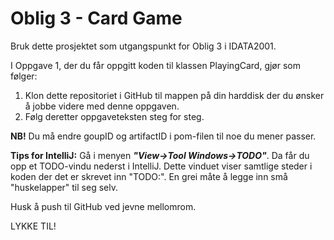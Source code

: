 # Oblig 3 - Card Game
Bruk dette prosjektet som utgangspunkt for Oblig 3 i IDATA2001.

I Oppgave 1, der du får oppgitt koden til klassen PlayingCard, gjør som følger:
1. Klon dette repositoriet i GitHub til mappen på din harddisk der du ønsker å jobbe videre med denne oppgaven.
1. Følg deretter oppgaveteksten steg for steg.

**NB!** Du må endre goupID og artifactID i pom-filen til noe du mener passer.

**Tips for IntelliJ:** Gå i menyen ***"View->Tool Windows->TODO"***. 
Da får du opp et TODO-vindu nederst i IntelliJ. Dette vinduet viser 
samtlige steder i koden der det er skrevet inn "TODO:". En grei måte
å legge inn små "huskelapper" til seg selv.

Husk å push til GitHub ved jevne mellomrom.

LYKKE TIL!
